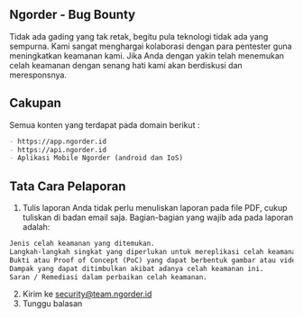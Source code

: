 ## Ngorder - Bug Bounty

Tidak ada gading yang tak retak, begitu pula teknologi tidak ada yang sempurna. Kami sangat menghargai kolaborasi dengan para pentester guna meningkatkan keamanan kami. Jika Anda dengan yakin telah menemukan celah keamanan dengan senang hati kami akan berdiskusi dan meresponsnya.

## Cakupan

Semua konten yang terdapat pada domain berikut :

```markdown
- https://app.ngorder.id 
- https://api.ngorder.id
- Aplikasi Mobile Ngorder (android dan IoS)
```

## Tata Cara Pelaporan

1. Tulis laporan 
Anda tidak perlu menuliskan laporan pada file PDF, cukup tuliskan di badan email saja. Bagian-bagian yang wajib ada pada laporan adalah:
```markdown
Jenis celah keamanan yang ditemukan.
Langkah-langkah singkat yang diperlukan untuk mereplikasi celah keamanan.
Bukti atau Proof of Concept (PoC) yang dapat berbentuk gambar atau video. Jadikan sebagai lampiran email.
Dampak yang dapat ditimbulkan akibat adanya celah keamanan ini.
Saran / Remediasi dalam perbaikan celah keamanan.
```

2. Kirim ke security@team.ngorder.id
3. Tunggu balasan

